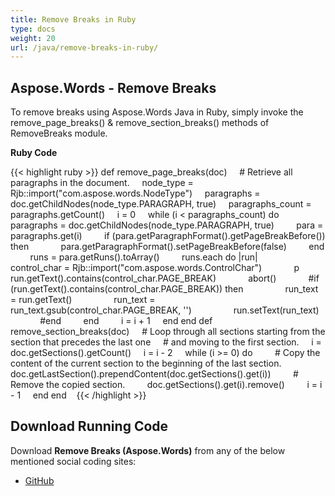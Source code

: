 ```yaml
---
title: Remove Breaks in Ruby
type: docs
weight: 20
url: /java/remove-breaks-in-ruby/
---
```


## **Aspose.Words - Remove Breaks**
To remove breaks using Aspose.Words Java in Ruby, simply invoke the remove_page_breaks() & remove_section_breaks() methods of RemoveBreaks module.

**Ruby Code**

{{< highlight ruby >}}
def remove_page_breaks(doc)
    # Retrieve all paragraphs in the document.
    node_type = Rjb::import("com.aspose.words.NodeType")
    paragraphs = doc.getChildNodes(node_type.PARAGRAPH, true)
    paragraphs_count = paragraphs.getCount()
    i = 0
    while (i < paragraphs_count) do
        paragraphs = doc.getChildNodes(node_type.PARAGRAPH, true)
        para = paragraphs.get(i)
        if (para.getParagraphFormat().getPageBreakBefore()) then
            para.getParagraphFormat().setPageBreakBefore(false)
        end
        runs = para.getRuns().toArray()
        runs.each do |run|
            control_char = Rjb::import("com.aspose.words.ControlChar")
            p run.getText().contains(control_char.PAGE_BREAK)
            abort()
            #if (run.getText().contains(control_char.PAGE_BREAK)) then
                run_text = run.getText()
                run_text = run_text.gsub(control_char.PAGE_BREAK, '')
                run.setText(run_text)
            #end
        end
        i = i + 1
    end
end
def remove_section_breaks(doc)
    # Loop through all sections starting from the section that precedes the last one
    # and moving to the first section.
    i = doc.getSections().getCount()
    i = i - 2
    while (i >= 0) do
        # Copy the content of the current section to the beginning of the last section.
        doc.getLastSection().prependContent(doc.getSections().get(i))
        # Remove the copied section.
        doc.getSections().get(i).remove()
        i = i - 1
    end
end   
{{< /highlight >}}
## **Download Running Code**
Download **Remove Breaks (Aspose.Words)** from any of the below mentioned social coding sites:

- [GitHub](https://github.com/aspose-words/Aspose.Words-for-Java/blob/master/Plugins/Aspose_Words_Java_for_Ruby/lib/asposewordsjavaforruby/removebreaks.rb)
